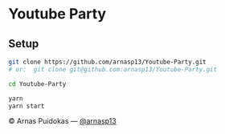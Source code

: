 # Youtube Party
## Setup

```sh
git clone https://github.com/arnasp13/Youtube-Party.git
# or:  git clone git@github.com:arnasp13/Youtube-Party.git

cd Youtube-Party

yarn
yarn start
```

© Arnas Puidokas — [@arnasp13](https://github.com/arnasp13)
